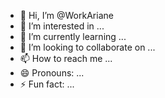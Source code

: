 - 👋 Hi, I’m @WorkAriane
- 👀 I’m interested in ...
- 🌱 I’m currently learning ...
- 💞️ I’m looking to collaborate on ...
- 📫 How to reach me ...
- 😄 Pronouns: ...
- ⚡ Fun fact: ...

<!---
WorkAriane/WorkAriane is a ✨ special ✨ repository because its `README.md` (this file) appears on your GitHub profile.
You can click the Preview link to take a look at your changes.
--->

